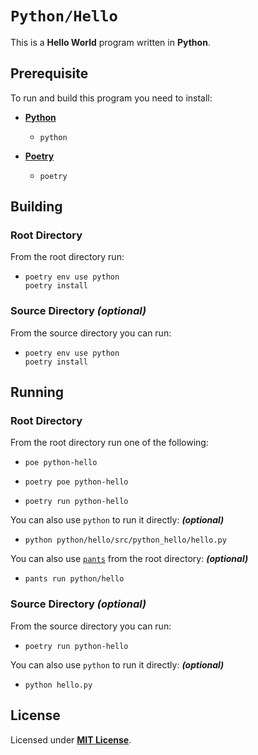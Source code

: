 # `Python/Hello`

This is a **Hello World** program written in **Python**.

## Prerequisite

To run and build this program you need to install:

* [**Python**](https://www.python.org/downloads/)
  * `python`

* [**Poetry**](https://python-poetry.org/docs/#installing-with-pipx)
  * `poetry`

## Building

### Root Directory

From the root directory run:

* ```
  poetry env use python
  poetry install
  ```

### Source Directory _(optional)_

From the source directory you can run:

* ```
  poetry env use python
  poetry install
  ```

## Running

### Root Directory

From the root directory run one of the following:

* ```
  poe python-hello
  ```
* ```
  poetry poe python-hello
  ```
* ```
  poetry run python-hello
  ```

You can also use `python` to run it directly: _**(optional)**_

* ```
  python python/hello/src/python_hello/hello.py
  ```

You can also use [`pants`](https://www.pantsbuild.org/docs/installation) from the root directory: _**(optional)**_

* ```
  pants run python/hello
  ```

### Source Directory _(optional)_

From the source directory you can run:

* ```
  poetry run python-hello
  ```

You can also use `python` to run it directly: _**(optional)**_

* ```
  python hello.py
  ```

## License

Licensed under [**MIT License**](https://github.com/altersabeh/codes/blob/main/LICENSE).
